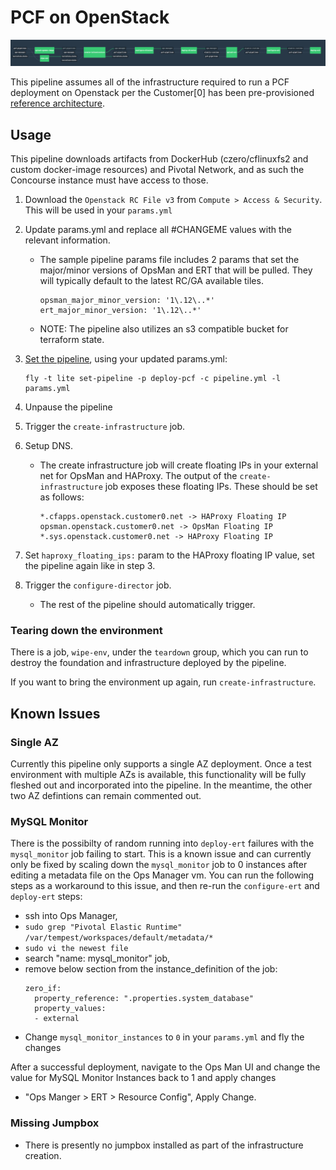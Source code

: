 # PCF on OpenStack

![Concourse Pipeline](embed.png)

This pipeline assumes all of the infrastructure required to run a
PCF deployment on Openstack per the Customer[0] has been pre-provisioned [reference
architecture](http://docs.pivotal.io/pivotalcf/1-10/refarch/openstack/openstack_ref_arch.html).

## Usage

This pipeline downloads artifacts from DockerHub (czero/cflinuxfs2 and custom
docker-image resources) and Pivotal Network, and as such the Concourse instance
must have access to those.

1. Download the `Openstack RC File v3` from `Compute > Access & Security`. This will
   be used in your `params.yml`

2. Update params.yml and replace all #CHANGEME values with the relevant information.

    - The sample pipeline params file includes 2 params that set the major/minor versions of
      OpsMan and ERT that will be pulled. They will typically default to the latest RC/GA available tiles.
      ```
      opsman_major_minor_version: '1\.12\..*'
      ert_major_minor_version: '1\.12\..*'
      ```

    - NOTE: The pipeline also utilizes an s3 compatible bucket for terraform state.

3. [Set the pipeline](http://concourse.ci/single-page.html#fly-set-pipeline), using your updated params.yml:

    ```
    fly -t lite set-pipeline -p deploy-pcf -c pipeline.yml -l params.yml
    ```

4. Unpause the pipeline
5. Trigger the `create-infrastructure` job.
6. Setup DNS.

    - The create infrastructure job will create floating IPs in your external net for OpsMan and HAProxy.
      The output of the `create-infrastructure` job exposes these floating IPs. These should be set as follows:
      ```
      *.cfapps.openstack.customer0.net -> HAProxy Floating IP
      opsman.openstack.customer0.net -> OpsMan Floating IP
      *.sys.openstack.customer0.net -> HAProxy Floating IP
      ```
7. Set `haproxy_floating_ips:` param to the HAProxy floating IP value, set the pipeline again like in step 3.

8. Trigger the `configure-director` job.

    - The rest of the pipeline should automatically trigger.

### Tearing down the environment

There is a job, `wipe-env`, under the `teardown` group, which you can run to 
destroy the foundation and infrastructure deployed by the pipeline.

If you want to bring the environment up again, run `create-infrastructure`.

## Known Issues

### Single AZ

Currently this pipeline only supports a single AZ deployment. Once a test
environment with multiple AZs is available, this functionality will be fully
fleshed out and incorporated into the pipeline. In the meantime, the other
two AZ defintions can remain commented out.

### MySQL Monitor

There is the possibilty of random running into `deploy-ert` failures with
the `mysql_monitor` job failing to start. This is a known issue and can
currently only be fixed by scaling down the `mysql_monitor` job to 0 instances
after editing a metadata file on the Ops Manager vm. You can run the following
steps as a workaround to this issue, and then re-run the `configure-ert` and
`deploy-ert` steps:

  - ssh into Ops Manager,
  - `sudo grep "Pivotal Elastic Runtime" /var/tempest/workspaces/default/metadata/*` 
  - `sudo vi the newest file`
  - search "name: mysql_monitor" job,
  - remove below section from the instance_definition of the job:
    ```
    zero_if:
      property_reference: ".properties.system_database"
      property_values:
      - external
    ```
  - Change `mysql_monitor_instances` to `0` in your `params.yml` and fly the changes

After a successful deployment, navigate to the Ops Man UI and change the value
for MySQL Monitor Instances back to 1 and apply changes
  - "Ops Manger > ERT > Resource Config", Apply Change.

### Missing Jumpbox
* There is presently no jumpbox installed as part of the infrastructure creation.
